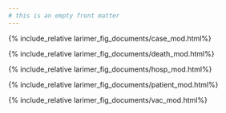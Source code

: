 ```yaml
---
# this is an empty front matter
---
```


{% include_relative larimer_fig_documents/case_mod.html%}

{% include_relative larimer_fig_documents/death_mod.html%}

{% include_relative larimer_fig_documents/hosp_mod.html%}

{% include_relative larimer_fig_documents/patient_mod.html%}

{% include_relative larimer_fig_documents/vac_mod.html%}






